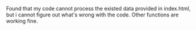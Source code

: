 Found that my code cannot process the existed data provided in index.html, but i cannot figure out what's wrong with the code. 
Other functions are working fine.